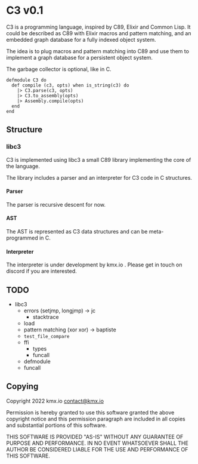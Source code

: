 # C3 v0.1

C3 is a programming language, inspired by C89, Elixir and Common Lisp.
It could be described as C89 with Elixir macros and pattern matching,
and an embedded graph database for a fully indexed object system.

The idea is to plug macros and pattern matching into C89 and use them to implement
a graph database for a persistent object system.

The garbage collector is optional, like in C.

```
defmodule C3 do
  def compile (c3, opts) when is_string(c3) do
    |> C3.parse(c3, opts)
    |> C3.to_assembly(opts)
    |> Assembly.compile(opts)
  end
end
```

## Structure

### libc3

C3 is implemented using libc3 a small C89 library implementing the core
of the language.

The library includes a parser and an interpreter for C3 code in C structures.

#### Parser

The parser is recursive descent for now.

#### AST

The AST is represented as C3 data structures and can be meta-programmed in C.

#### Interpreter

The interpreter is under development by kmx.io . Please get in touch on discord if you are interested.


## TODO

 - libc3
   - errors (setjmp, longjmp) -> jc
     - stacktrace
   - load
   - pattern matching (xor xor) -> baptiste
   - `test_file_compare`
   - ffi
     - types
     - funcall
   - defmodule
   - funcall

## Copying

Copyright 2022 kmx.io <contact@kmx.io>

Permission is hereby granted to use this software granted
the above copyright notice and this permission paragraph
are included in all copies and substantial portions of this
software.

THIS SOFTWARE IS PROVIDED "AS-IS" WITHOUT ANY GUARANTEE OF
PURPOSE AND PERFORMANCE. IN NO EVENT WHATSOEVER SHALL THE
AUTHOR BE CONSIDERED LIABLE FOR THE USE AND PERFORMANCE OF
THIS SOFTWARE.
